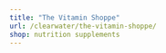 ```yaml
---
title: "The Vitamin Shoppe"
url: /clearwater/the-vitamin-shoppe/
shop: nutrition supplements
---
```

